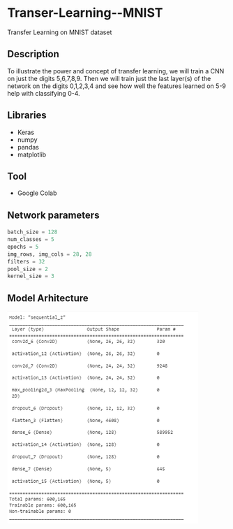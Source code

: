 
# Transer-Learning--MNIST
Transfer Learning on MNIST dataset

## Description
To illustrate the power and concept of transfer learning, we will train a CNN on just the digits 5,6,7,8,9. Then we will train just the last layer(s) of the network on the digits 0,1,2,3,4 and see how well the features learned on 5-9 help with classifying 0-4.

## Libraries 
* Keras
* numpy
* pandas
* matplotlib

## Tool
* Google Colab

## Network parameters

```python
batch_size = 128
num_classes = 5
epochs = 5
img_rows, img_cols = 28, 28
filters = 32
pool_size = 2
kernel_size = 3
```

## Model Arhitecture
<img src="https://github.com/bipulsimkhada/Image/blob/main/modelsummary.png">

